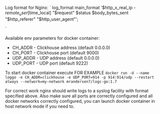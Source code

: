 Log format for Nginx:
`
log_format main_format '$http_x_real_ip - $remote_user [$time_local] "$request" $status $body_bytes_sent "$http_referer" "$http_user_agent"';

`

Available env parameters for docker container:
- CH_ADDR - Clickhouse address (default 0.0.0.0)
- CH_PORT - Clickhouse port (default 9000)
- UDP_ADDR - UDP address (default 0.0.0.0)
- UDP_PORT - UDP port (default 9222)


To start docker container execute FOR EXAMPLE
`
docker run -d --name loggo -e CH_ADDR=clickhouse -e UDP_PORT=914 -p 914:914/udp --restart always --network=my-network mrandersen7/logc-go:1.7
`

For correct work nginx should write logs to a syslog facility with format specified above. Also
make sure all ports are correctly configured and all docker networks correctly configured, you can launch docker container
in host network mode if you need to.
